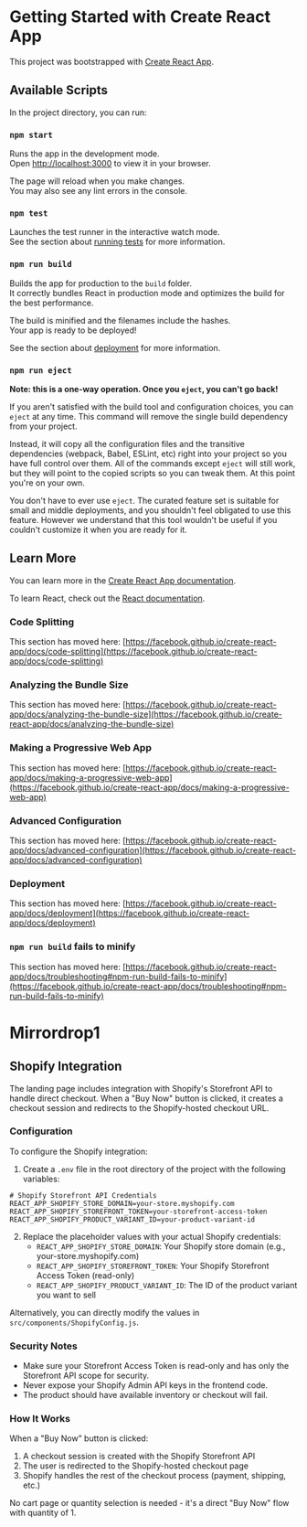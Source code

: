 # Getting Started with Create React App

This project was bootstrapped with [Create React App](https://github.com/facebook/create-react-app).

## Available Scripts

In the project directory, you can run:

### `npm start`

Runs the app in the development mode.\
Open [http://localhost:3000](http://localhost:3000) to view it in your browser.

The page will reload when you make changes.\
You may also see any lint errors in the console.

### `npm test`

Launches the test runner in the interactive watch mode.\
See the section about [running tests](https://facebook.github.io/create-react-app/docs/running-tests) for more information.

### `npm run build`

Builds the app for production to the `build` folder.\
It correctly bundles React in production mode and optimizes the build for the best performance.

The build is minified and the filenames include the hashes.\
Your app is ready to be deployed!

See the section about [deployment](https://facebook.github.io/create-react-app/docs/deployment) for more information.

### `npm run eject`

**Note: this is a one-way operation. Once you `eject`, you can't go back!**

If you aren't satisfied with the build tool and configuration choices, you can `eject` at any time. This command will remove the single build dependency from your project.

Instead, it will copy all the configuration files and the transitive dependencies (webpack, Babel, ESLint, etc) right into your project so you have full control over them. All of the commands except `eject` will still work, but they will point to the copied scripts so you can tweak them. At this point you're on your own.

You don't have to ever use `eject`. The curated feature set is suitable for small and middle deployments, and you shouldn't feel obligated to use this feature. However we understand that this tool wouldn't be useful if you couldn't customize it when you are ready for it.

## Learn More

You can learn more in the [Create React App documentation](https://facebook.github.io/create-react-app/docs/getting-started).

To learn React, check out the [React documentation](https://reactjs.org/).

### Code Splitting

This section has moved here: [https://facebook.github.io/create-react-app/docs/code-splitting](https://facebook.github.io/create-react-app/docs/code-splitting)

### Analyzing the Bundle Size

This section has moved here: [https://facebook.github.io/create-react-app/docs/analyzing-the-bundle-size](https://facebook.github.io/create-react-app/docs/analyzing-the-bundle-size)

### Making a Progressive Web App

This section has moved here: [https://facebook.github.io/create-react-app/docs/making-a-progressive-web-app](https://facebook.github.io/create-react-app/docs/making-a-progressive-web-app)

### Advanced Configuration

This section has moved here: [https://facebook.github.io/create-react-app/docs/advanced-configuration](https://facebook.github.io/create-react-app/docs/advanced-configuration)

### Deployment

This section has moved here: [https://facebook.github.io/create-react-app/docs/deployment](https://facebook.github.io/create-react-app/docs/deployment)

### `npm run build` fails to minify

This section has moved here: [https://facebook.github.io/create-react-app/docs/troubleshooting#npm-run-build-fails-to-minify](https://facebook.github.io/create-react-app/docs/troubleshooting#npm-run-build-fails-to-minify)

# Mirrordrop1

## Shopify Integration

The landing page includes integration with Shopify's Storefront API to handle direct checkout. When a "Buy Now" button is clicked, it creates a checkout session and redirects to the Shopify-hosted checkout URL.

### Configuration

To configure the Shopify integration:

1. Create a `.env` file in the root directory of the project with the following variables:

```
# Shopify Storefront API Credentials
REACT_APP_SHOPIFY_STORE_DOMAIN=your-store.myshopify.com
REACT_APP_SHOPIFY_STOREFRONT_TOKEN=your-storefront-access-token
REACT_APP_SHOPIFY_PRODUCT_VARIANT_ID=your-product-variant-id
```

2. Replace the placeholder values with your actual Shopify credentials:
   - `REACT_APP_SHOPIFY_STORE_DOMAIN`: Your Shopify store domain (e.g., your-store.myshopify.com)
   - `REACT_APP_SHOPIFY_STOREFRONT_TOKEN`: Your Shopify Storefront Access Token (read-only)
   - `REACT_APP_SHOPIFY_PRODUCT_VARIANT_ID`: The ID of the product variant you want to sell

Alternatively, you can directly modify the values in `src/components/ShopifyConfig.js`.

### Security Notes

- Make sure your Storefront Access Token is read-only and has only the Storefront API scope for security.
- Never expose your Shopify Admin API keys in the frontend code.
- The product should have available inventory or checkout will fail.

### How It Works

When a "Buy Now" button is clicked:

1. A checkout session is created with the Shopify Storefront API
2. The user is redirected to the Shopify-hosted checkout page
3. Shopify handles the rest of the checkout process (payment, shipping, etc.)

No cart page or quantity selection is needed - it's a direct "Buy Now" flow with quantity of 1.
